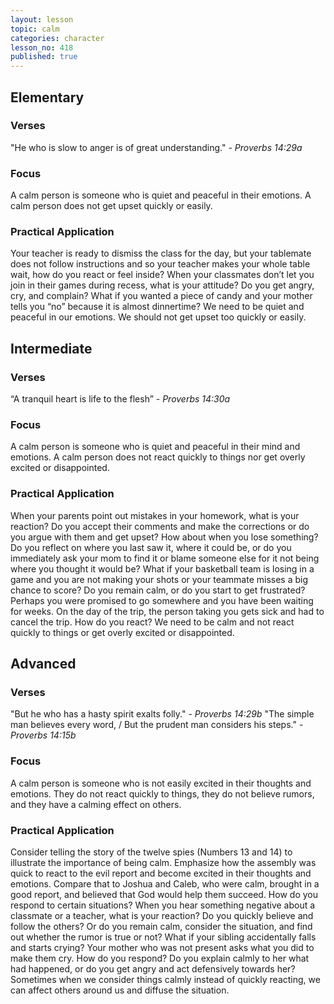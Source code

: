 ```yaml
---
layout: lesson
topic: calm
categories: character
lesson_no: 418
published: true
---
```


## Elementary
### Verses
"He who is slow to anger is of great understanding." - _Proverbs 14:29a_

### Focus
A calm person is someone who is quiet and peaceful in their emotions. A calm person does not get upset quickly or easily.

### Practical Application
Your teacher is ready to dismiss the class for the day, but your tablemate does not follow instructions and so your teacher makes your whole table wait, how do you react or feel inside? When your classmates don’t let you join in their games during recess, what is your attitude? Do you get angry, cry, and complain? What if you wanted a piece of candy and your mother tells you “no” because it is almost dinnertime? We need to be quiet and peaceful in our emotions. We should not get upset too quickly or easily.

## Intermediate

### Verses
“A tranquil heart is life to the flesh” - _Proverbs 14:30a_

### Focus
A calm person is someone who is quiet and peaceful in their mind and emotions. A calm person does not react quickly to things nor get overly excited or disappointed.

### Practical Application
When your parents point out mistakes in your homework, what is your reaction? Do you accept their comments and make the corrections or do you argue with them and get upset? How about when you lose something? Do you reflect on where you last saw it, where it could be, or do you immediately ask your mom to find it or blame someone else for it not being where you thought it would be? What if your basketball team is losing in a game and you are not making your shots or your teammate misses a big chance to score? Do you remain calm, or do you start to get frustrated? Perhaps you were promised to go somewhere and you have been waiting for weeks. On the day of the trip, the person taking you gets sick and had to cancel the trip. How do you react? We need to be calm and not react quickly to things or get overly excited or disappointed.

## Advanced

### Verses
"But he who has a hasty spirit exalts folly." - _Proverbs 14:29b_
"The simple man believes every word, / But the prudent man considers his steps." - _Proverbs
14:15b_

### Focus
A calm person is someone who is not easily excited in their thoughts and emotions. They do not react quickly to things, they do not believe rumors, and they have a calming effect on others.

### Practical Application
Consider telling the story of the twelve spies (Numbers 13 and 14) to illustrate the importance of being calm. Emphasize how the assembly was quick to react to the evil report and become excited in their thoughts and emotions. Compare that to Joshua and Caleb, who were calm, brought in a good report, and believed that God would help them succeed.
How do you respond to certain situations? When you hear something negative about a classmate or a teacher, what is your reaction? Do you quickly believe and follow the others? Or do you remain calm, consider the situation, and find out whether the rumor is true or not? What if your sibling accidentally falls and starts crying? Your mother who was not present asks what you did to make them cry. How do you respond? Do you explain calmly to her what had happened, or do you get angry and act defensively towards her? Sometimes when we consider things calmly instead of quickly reacting, we can affect others around us and diffuse the situation.